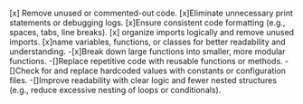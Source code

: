 [x] Remove unused or commented-out code.
[x]Eliminate unnecessary print statements or debugging logs.
 [x]Ensure consistent code formatting (e.g., spaces, tabs, line breaks).
[x] organize imports logically and remove unused imports.
 [x]name variables, functions, or classes for better readability and understanding.
 -[x]Break down large functions into smaller, more modular functions.
 -[]Replace repetitive code with reusable functions or methods.
 -[]Check for and replace hardcoded values with constants or configuration files.
 -[]Improve readability with clear logic and fewer nested structures (e.g., reduce excessive nesting of loops or conditionals).

